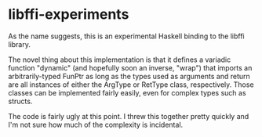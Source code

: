 libffi-experiments
===================

As the name suggests, this is an experimental Haskell binding to the libffi library.

The novel thing about this implementation is that it defines a variadic function "dynamic" (and hopefully soon an inverse, "wrap") that imports an arbitrarily-typed FunPtr as long as the types used as arguments and return are all instances of either the ArgType or RetType class, respectively.  Those classes can be implemented fairly easily, even for complex types such as structs.

The code is fairly ugly at this point.  I threw this together pretty quickly and I'm not sure how much of the complexity is incidental.